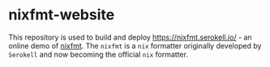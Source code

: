<!--
- © 2024 Serokell <hi@serokell.io>
- SPDX-License-Identifier: MPL-2.0
-->

# nixfmt-website

This repository is used to build and deploy https://nixfmt.serokell.io/ - an online demo of [nixfmt](https://github.com/NixOS/nixfmt). The `nixfmt` is a `nix` formatter originally developed by `Serokell` and now becoming the official `nix` formatter.
